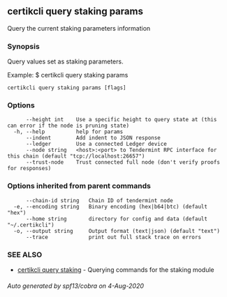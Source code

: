 ## certikcli query staking params

Query the current staking parameters information

### Synopsis

Query values set as staking parameters.

Example:
$ certikcli query staking params

```
certikcli query staking params [flags]
```

### Options

```
      --height int    Use a specific height to query state at (this can error if the node is pruning state)
  -h, --help          help for params
      --indent        Add indent to JSON response
      --ledger        Use a connected Ledger device
      --node string   <host>:<port> to Tendermint RPC interface for this chain (default "tcp://localhost:26657")
      --trust-node    Trust connected full node (don't verify proofs for responses)
```

### Options inherited from parent commands

```
      --chain-id string   Chain ID of tendermint node
  -e, --encoding string   Binary encoding (hex|b64|btc) (default "hex")
      --home string       directory for config and data (default "~/.certikcli")
  -o, --output string     Output format (text|json) (default "text")
      --trace             print out full stack trace on errors
```

### SEE ALSO

* [certikcli query staking](certikcli_query_staking.md)	 - Querying commands for the staking module

###### Auto generated by spf13/cobra on 4-Aug-2020
